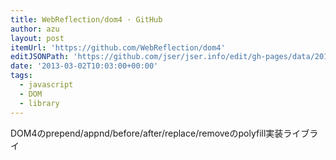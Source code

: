 ```yaml
---
title: WebReflection/dom4 · GitHub
author: azu
layout: post
itemUrl: 'https://github.com/WebReflection/dom4'
editJSONPath: 'https://github.com/jser/jser.info/edit/gh-pages/data/2013/03/index.json'
date: '2013-03-02T10:03:00+00:00'
tags:
  - javascript
  - DOM
  - library
---
```

DOM4のprepend/appnd/before/after/replace/removeのpolyfill実装ライブライ
